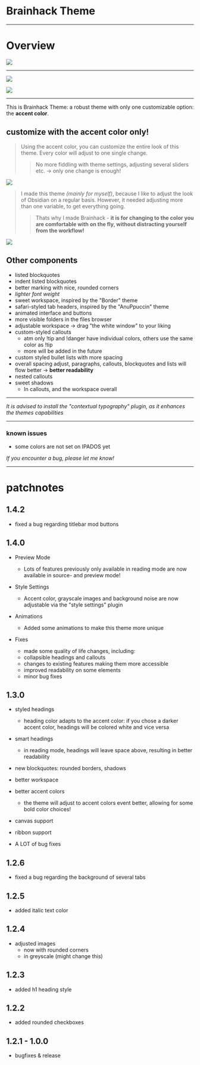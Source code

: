 # Brainhack Theme
***
# Overview
![](/images/brainhack-theme.png)

***
![](/images/update-patchnotes-preview-140.png)

![](/images/update-patchnotes-preview-130.png)

***

This is Brainhack Theme: a robust theme with only one customizable option: the **accent color**.
## customize with the accent color only!
>Using the accent color, you can customize the entire look of this theme. Every color will adjust to one single change.
>
>>No more fiddling with theme settings, adjusting several sliders etc. 
>>→ only one change is enough!

![](/images/brainhack-color.gif)

>I made this theme *(mainly for myself)*, because I like to adjust the look of Obsidian on a regular basis. However, it needed adjusting more than one variable, to get everything going.
>>Thats why I made Brainhack - **it is for changing to the color you are comfortable with on the fly, without distracting yourself from the workflow!**

![](/images/brainhack-ui.gif)

## Other components
+ listed blockquotes
+ indent listed blockquotes
+ better marking with nice, rounded corners
+ *lighter font weight*
+ sweet workspace, inspired by the "Border" theme
+ safari-styled tab headers, inspired by the "AnuPpuccin" theme
+ animated interface and buttons
+ more visible folders in the files browser
+ adjustable workspace → drag "the white window" to your liking
+ custom-styled callouts
	+ atm only !tip and !danger have individual colors, others use the same color as !tip
	+ more will be added in the future
+ custom styled bullet lists with more spacing
+ overall spacing adjust, paragraphs, callouts, blockquotes and lists will flow better → **better readability**
+ nested callouts
+ sweet shadows
	+ In callouts, and the workspace overall

***
_It is advised to install the "contextual typography" plugin, as it enhances the themes capabilities_

***
### known issues
+ some colors are not set on IPADOS yet

 _If you encounter a bug, please let me know!_

***

# patchnotes
## 1.4.2
+ fixed a bug regarding titlebar mod buttons

## 1.4.0
+ Preview Mode
	+ Lots of features previously only available in reading mode are now available in source- and preview mode!

+ Style Settings
	+ Accent color, grayscale images and background noise are now adjustable via the "style settings" plugin

+ Animations
	+ Added some animations to make this theme more unique

+ Fixes
	+ made some quality of life changes, including:
	+ collapsible headings and callouts
	+ changes to existing features making them more accessible
	+ improved readability on some elements
	+ minor bug fixes

## 1.3.0
+ styled headings
	+ heading color adapts to the accent color: if you chose a darker accent color, headings will be colored white and vice versa

+ smart headings
	+ in reading mode, headings will leave space above, resulting in better readability

+ new blockquotes: rounded borders, shadows
+ better workspace
+ better accent colors
	+ the theme will adjust to accent colors event better, allowing for some bold color choices!

+ canvas support
+ ribbon support
+ A LOT of bug fixes


## 1.2.6
+ fixed a bug regarding the background of several tabs

## 1.2.5
+ added italic text color

## 1.2.4
+ adjusted images
	+ now with rounded corners
	+ in greyscale (might change this)

## 1.2.3
+ added h1 heading style

## 1.2.2
+ added rounded checkboxes

## 1.2.1 - 1.0.0
+ bugfixes & release
